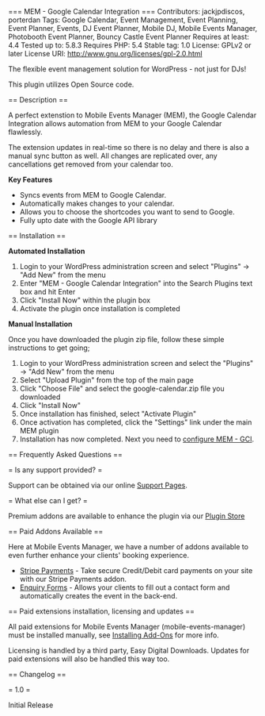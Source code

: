 === MEM - Google Calendar Integration ===
Contributors: jackjpdiscos, porterdan
Tags: Google Calendar, Event Management, Event Planning, Event Planner, Events, DJ Event Planner, Mobile DJ, Mobile Events Manager, Photobooth Event Planner, Bouncy Castle Event Planner
Requires at least: 4.4
Tested up to: 5.8.3
Requires PHP: 5.4
Stable tag: 1.0
License: GPLv2 or later
License URI: http://www.gnu.org/licenses/gpl-2.0.html

The flexible event management solution for WordPress - not just for DJs!

This plugin utilizes Open Source code.

== Description ==

A perfect extenstion to Mobile Events Manager (MEM), the Google Calendar Integration allows automation from MEM to your Google Calendar flawlessly. 

The extension updates in real-time so there is no delay and there is also a manual sync button as well. All changes are replicated over, any cancellations get removed from your calendar too.

**Key Features**

* Syncs events from MEM to Google Calendar.
* Automatically makes changes to your calendar.
* Allows you to choose the shortcodes you want to send to Google.
* Fully upto date with the Google API library

== Installation ==

**Automated Installation**

1. Login to your WordPress administration screen and select "Plugins" -> "Add New" from the menu
2. Enter "MEM - Google Calendar Integration" into the Search Plugins text box and hit Enter
3. Click "Install Now" within the plugin box
4. Activate the plugin once installation is completed

**Manual Installation**

Once you have downloaded the plugin zip file, follow these simple instructions to get going;

1. Login to your WordPress administration screen and select the "Plugins" -> "Add New" from the menu
2. Select "Upload Plugin" from the top of the main page
3. Click "Choose File" and select the google-calendar.zip file you downloaded
4. Click "Install Now"
5. Once installation has finished, select "Activate Plugin"
6. Once activation has completed, click the "Settings" link under the main MEM plugin
7. Installation has now completed. Next you need to [configure MEM - GCI](https://www.mobileeventsmanager.co.uk/support "MEM - GCI Configuration").

== Frequently Asked Questions ==

= Is any support provided? =

Support can be obtained via our online [Support Pages](https://www.mobileeventsmanager.co.uk/support/ "MEM Support").

= What else can I get? =

Premium addons are available to enhance the plugin via our [Plugin Store](https://www.mobileeventsmanager.co.uk/add-ons/ "MEM Add-ons")

== Paid Addons Available ==

Here at Mobile Events Manager, we have a number of addons available to even further enhance your clients' booking experience.

* [Stripe Payments](https://www.mobileeventsmanager.co.uk/downloads/stripe-payments) - Take secure Credit/Debit card payments on your site with our Stripe Payments addon.
* [Enquiry Forms](https://www.mobileeventsmanager.co.uk/downloads/enquiry-forms) - Allows your clients to fill out a contact form and automatically creates the event in the back-end.

== Paid extensions installation, licensing and updates ==

All paid extensions for Mobile Events Manager (mobile-events-manager) must be installed manually, see [Installing Add-Ons](https://mobileeventsmanager.co.uk/add-ons/installing-add-ons/ "Installing Add-Ons") for more info.

Licensing is handled by a third party, Easy Digital Downloads. Updates for paid extensions will also be handled this way too.

== Changelog ==

= 1.0 =

Initial Release

